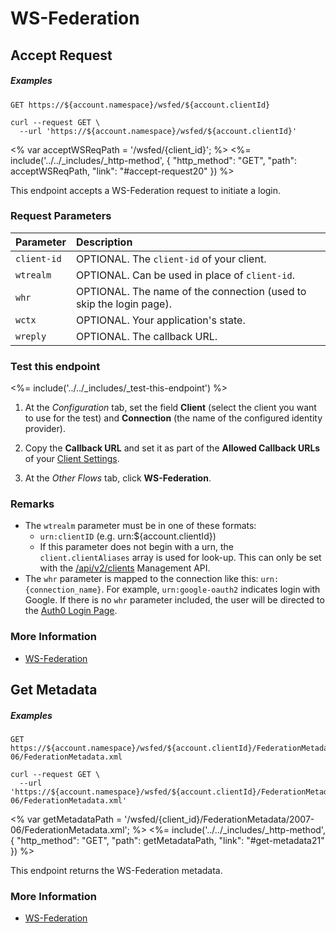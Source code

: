 # WS-Federation

## Accept Request

<h5 class="code-snippet-title">Examples</h5>

```http
GET https://${account.namespace}/wsfed/${account.clientId}
```

```shell
curl --request GET \
  --url 'https://${account.namespace}/wsfed/${account.clientId}'
```

<% var acceptWSReqPath = '/wsfed/{client_id}'; %>
<%= include('../../_includes/_http-method', {
  "http_method": "GET",
  "path": acceptWSReqPath,
  "link": "#accept-request20"
}) %>

This endpoint accepts a WS-Federation request to initiate a login.


### Request Parameters

| Parameter        | Description |
|:-----------------|:------------|
| `client-id`      | OPTIONAL. The `client-id` of your client. |
| `wtrealm`        | OPTIONAL. Can be used in place of `client-id`. |
| `whr`            | OPTIONAL. The name of the connection (used to skip the login page). |
| `wctx`           | OPTIONAL. Your application's state. |
| `wreply`         | OPTIONAL. The callback URL. |


### Test this endpoint

<%= include('../../_includes/_test-this-endpoint') %>

1. At the *Configuration* tab, set the field **Client** (select the client you want to use for the test) and **Connection** (the name of the configured identity provider).

1. Copy the **Callback URL** and set it as part of the **Allowed Callback URLs** of your [Client Settings](${manage_url}/#/clients/${account.clientId}/settings).

1. At the *Other Flows* tab, click **WS-Federation**.


### Remarks

- The `wtrealm` parameter must be in one of these formats:
  - `urn:clientID` (e.g. urn:${account.clientId})
  - If this parameter does not begin with a urn, the `client.clientAliases` array is used for look-up. This can only be set with the [/api/v2/clients](/api/management/v2#!/Clients/get_clients) Management API.
- The `whr` parameter is mapped to the connection like this: `urn:{connection_name}`. For example, `urn:google-oauth2` indicates login with Google. If there is no `whr` parameter included, the user will be directed to the [Auth0 Login Page](/login_page).


### More Information
- [WS-Federation](/protocols/ws-fed)


## Get Metadata

<h5 class="code-snippet-title">Examples</h5>

```http
GET https://${account.namespace}/wsfed/${account.clientId}/FederationMetadata/2007-06/FederationMetadata.xml
```

```shell
curl --request GET \
  --url 'https://${account.namespace}/wsfed/${account.clientId}/FederationMetadata/2007-06/FederationMetadata.xml'
```

<% var getMetadataPath = '/wsfed/{client_id}/FederationMetadata/2007-06/FederationMetadata.xml'; %>
<%=
include('../../_includes/_http-method', {
  "http_method": "GET",
  "path": getMetadataPath,
  "link": "#get-metadata21"
}) %>

This endpoint returns the WS-Federation metadata.


### More Information

- [WS-Federation](/protocols/ws-fed)
